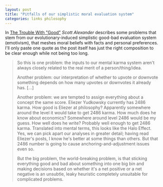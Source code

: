 ```yaml
---
layout: post
title: "Pitfalls of our simplistic moral evaluation system"
categories: links philosophy
---
```



In [The Trouble With "Good"](https://www.lesswrong.com/posts/M2LWXsJxKS626QNEA/the-trouble-with-good) _Scott Alexander_ describes some problems that stem from our evolutionary-induced simplistic good-bad evaluation system (emotivism), that meshes moral beliefs with facts and personal preferences.  
I'll only paste one quote as the post itself has just the right composition to be clear enough while not being too long.

> So this is one problem: the inputs to our mental karma system aren't always closely related to the real merit of a person/thing/idea.
>  
>Another problem: our interpretation of whether to upvote or downvote something depends on how many upvotes or downvotes it already has. [...]
>
> Another problem: we are tempted to assign everything about a concept the same score. Eliezer Yudkowsky currently has 2486 karma. How good is Eliezer at philosophy? Apparently somewhere around the level it would take to get 2486 karma. How much does he know about economics? Somewhere around level 2486 would be my guess. How well does he write? Probably well enough to get 2486 karma. Translated into mental terms, this looks like the Halo Effect. Yes, we can pick apart our analyses in greater detail; having read Eliezer's posts, I know he's better at some things than others. But that 2486 number is going to cause anchoring-and-adjustment issues even so.
>
> But the big problem, the world-breaking problem, is that sticking everything good and bad about something into one big bin and making decisions based on whether it's a net positive or a net negative is an unsubtle, leaky heuristic completely unsuitable for complicated problems.